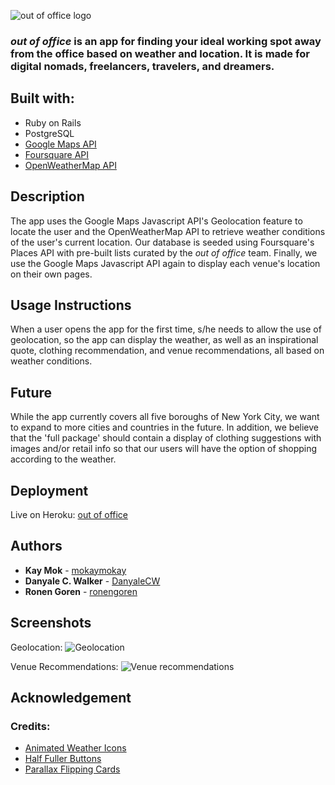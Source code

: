 ![out of office logo](https://user-images.githubusercontent.com/18123962/40588325-d88df4b4-61a9-11e8-974a-951c62ff7957.png)

### *out of office* is an app for finding your ideal working spot away from the office based on weather and location. It is made for digital nomads, freelancers, travelers, and dreamers.

## Built with:
* Ruby on Rails
* PostgreSQL
* [Google Maps API](https://cloud.google.com/maps-platform/)
* [Foursquare API](https://developer.foursquare.com/places-api)
* [OpenWeatherMap API](https://www.openweathermap.org/current)

## Description
The app uses the Google Maps Javascript API's Geolocation feature to locate the user and the OpenWeatherMap API to retrieve weather conditions of the user's current location. Our database is seeded using Foursquare's Places API with pre-built lists curated by the *out of office* team. Finally, we use the Google Maps Javascript API again to display each venue's location on their own pages.

## Usage Instructions
When a user opens the app for the first time, s/he needs to allow the use of geolocation, so the app can display the weather, as well as an inspirational quote, clothing recommendation, and venue recommendations, all based on weather conditions.

## Future
While the app currently covers all five boroughs of New York City, we want to expand to more cities and countries in the future. In addition, we believe that the 'full package' should contain a display of clothing suggestions with images and/or retail info so that our users will have the option of shopping according to the weather.

## Deployment
Live on Heroku: [out of office](https://out-of-office-nyc.herokuapp.com/)

## Authors
* **Kay Mok** - [mokaymokay](https://github.com/mokaymokay)
* **Danyale C. Walker** - [DanyaleCW](https://github.com/DanyaleCW)
* **Ronen Goren** - [ronengoren](https://github.com/ronengoren)


## Screenshots

Geolocation:
![Geolocation](https://user-images.githubusercontent.com/30246503/40590940-11e33cca-61d6-11e8-86ac-5273e2229233.png)

Venue Recommendations:
![Venue recommendations ](https://user-images.githubusercontent.com/18123962/40588450-5d6de8a0-61ab-11e8-8363-a92940746f69.png)

## Acknowledgement

### Credits:
* [Animated Weather Icons](https://codepen.io/joshbader/pen/EjXgqr)
* [Half Fuller Buttons](https://codepen.io/half-fuller/pen/GJwVLP)
* [Parallax Flipping Cards](https://codepen.io/tyrellrummage/full/wqGgLO/)
